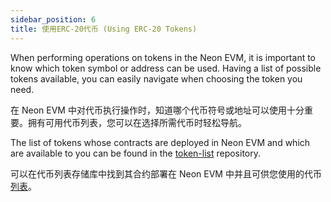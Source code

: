 ```yaml
---
sidebar_position: 6
title: 使用ERC-20代币 (Using ERC-20 Tokens)
---
```


When performing operations on tokens in the Neon EVM, it is important to know which token symbol or address can be used. Having a list of possible tokens available, you can easily navigate when choosing the token you need.

在 Neon EVM 中对代币执行操作时，知道哪个代币符号或地址可以使用十分重要。拥有可用代币列表，您可以在选择所需代币时轻松导航。

The list of tokens whose contracts are deployed in Neon EVM and which are available to you can be found in the [token-list](https://github.com/neonlabsorg/token-list/) repository.

可以在代币列表存储库中找到其合约部署在 Neon EVM 中并且可供您使用的代币[列表](https://github.com/neonlabsorg/token-list/)。